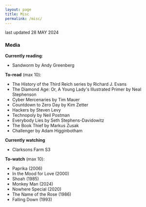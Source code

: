 ```yaml
---
layout: page
title: Misc
permalink: /misc/
---
```


last updated 28 MAY 2024

### Media
**Currently reading**:
- Sandworm by Andy Greenberg

**To-read** (max 10):
- The History of the Third Reich series by Richard J. Evans
- The Diamond Age: Or, A Young Lady's Illustrated Primer by Neal Stephenson
- Cyber Mercenaries by Tim Mauer
- Countdown to Zero Day by Kim Zetter
- Hackers by Steven Levy
- Technopoly by Neil Postman
- Everybody Lies by Seth Stephens-Davidowitz
- The Book Thief by Markus Zusak
- Challenger by Adam Higginbotham

**Currently watching**
- Clarksons Farm S3

**To-watch** (max 10):
- Paprika (2006)
- In the Mood for Love (2000)
- Shoah (1985)
- Monkey Man (2024)
- Nowhere Special (2020)
- The Name of the Rose (1986)
- Falling Down (1993)

